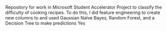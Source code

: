 Repository for work in Microsoft Student Accelerator
Project to classify the difficulty of cooking recipes.
To do this, I did feature engineering to create new columns to and used Gaussian Naïve Bayes, Random Forest, and a Decision Tree to make predictions
Yes